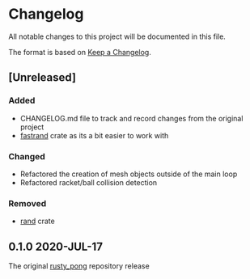# Changelog
All notable changes to this project will be documented in this file.

The format is based on [Keep a Changelog](https://keepachangelog.com/en/1.0.0/).

## [Unreleased]

### Added
- CHANGELOG.md file to track and record changes from the original project
- [fastrand](https://crates.io/crates/fastrand) crate as its a bit easier to work with

### Changed
- Refactored the creation of mesh objects outside of the main loop
- Refactored racket/ball collision detection

### Removed
- [rand](https://crates.io/crates/rand) crate

## 0.1.0 2020-JUL-17

The original [rusty_pong](https://github.com/TanTanDev/rusty_pong) repository release

